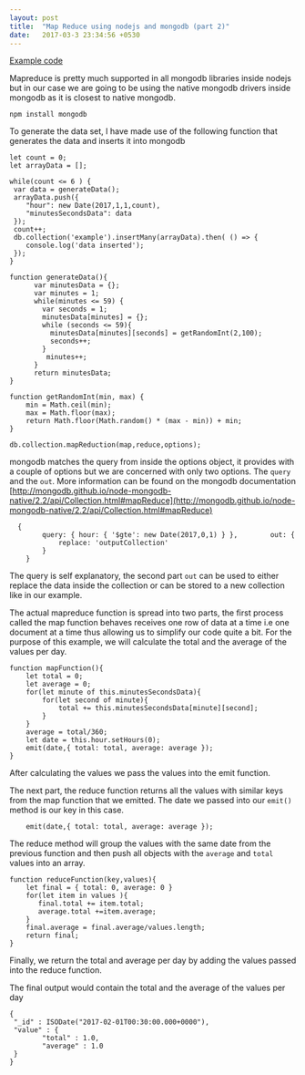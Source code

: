 ```yaml
---
layout: post
title:  "Map Reduce using nodejs and mongodb (part 2)"
date:   2017-03-3 23:34:56 +0530
---
```

[Example code](https://github.com/maisnamraju/mapreduce-nodejs)

Mapreduce is pretty much supported in all mongodb libraries inside nodejs but in our case we are going to be using the native mongodb drivers inside mongodb as it is closest to native mongodb.

```
npm install mongodb
```

To generate the data set, I have made use of the following function that generates the data and inserts it into mongodb

```
let count = 0;
let arrayData = [];

while(count <= 6 ) {
 var data = generateData();
 arrayData.push({
    "hour": new Date(2017,1,1,count),
 	"minutesSecondsData": data
 });
 count++; 
 db.collection('example').insertMany(arrayData).then( () => {
 	console.log('data inserted');
 });
}

function generateData(){
      var minutesData = {}; 
      var minutes = 1;
      while(minutes <= 59) {
        var seconds = 1;
        minutesData[minutes] = {};
        while (seconds <= 59){
          minutesData[minutes][seconds] = getRandomInt(2,100);
          seconds++;
        }   
         minutes++;
      }
      return minutesData;
}

function getRandomInt(min, max) {
	min = Math.ceil(min);
	max = Math.floor(max);
	return Math.floor(Math.random() * (max - min)) + min;
}

```

```
db.collection.mapReduction(map,reduce,options);
```
mongodb matches the query from inside the options object, it provides with a couple of options but we are concerned with only two options. The `query` and the `out`. More information can be found on the mongodb documentation [http://mongodb.github.io/node-mongodb-native/2.2/api/Collection.html#mapReduce](http://mongodb.github.io/node-mongodb-native/2.2/api/Collection.html#mapReduce)

```
  {
		query: { hour: { '$gte': new Date(2017,0,1) } },		out: {
			replace: 'outputCollection'
		}
	}
```
The query is self explanatory, the second part `out` can be used to either replace the data inside the collection or can be stored to a new collection like in our example. 


The actual mapreduce function is spread into two parts, the first process called the map function behaves receives one row of data at a time i.e one document at a time thus allowing us to simplify our code quite a bit. For the purpose of this example, we will calculate the total and the average of the values per day. 
 
```
function mapFunction(){
	let total = 0;
	let average = 0;
	for(let minute of this.minutesSecondsData){
		for(let second of minute){
			total += this.minutesSecondsData[minute][second];
		}
	}
	average = total/360;
	let date = this.hour.setHours(0);
	emit(date,{ total: total, average: average });
}
```
After calculating the values we pass the values into the emit function.

The next part, the reduce function returns all the values with similar keys from the map function that we emitted. The date we passed into our `emit()` method is our key in this case. 

```
	emit(date,{ total: total, average: average });
```	
The reduce method will group the values with the same date from the previous function and then push all objects with the `average` and `total` values into an array. 

```
function reduceFunction(key,values){
	let final = { total: 0, average: 0 }
	for(let item in values ){
	   final.total += item.total;
	   average.total +=item.average;
	}
	final.average = final.average/values.length;
	return final;
}
```
Finally, we return the total and average per day by adding the values passed into the reduce function. 

The final output would contain the total and the average of the values per day 

```
{ 
 "_id" : ISODate("2017-02-01T00:30:00.000+0000"), 
 "value" : {
        "total" : 1.0, 
        "average" : 1.0
 }
}
```

